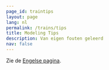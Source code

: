 ```yaml
---
page_id: traintips
layout: page
lang: nl
permalink: /trains/tips
title: Modeling Tips
description: Van eigen fouten geleerd
nav: false
---
```


Zie de <a href="../en-us/trains/tips.html">Engelse pagina</a>.
